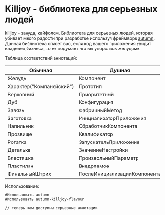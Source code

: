 # Killjoy - библиотека для серьезных людей

killjoy - зануда, кайфолом. Библиотека для серьезных людей, которая убивает много радости при разработке используя фреймворк [autumn](https://github.com/nixel2007/autumn). Данная библиотека спасет вас, если код вашего приложения увидит владелец бизнеса, то не подумает что вы упоролись желудями.

Таблица соответствий аннотаций:

|Обычная|Душная|
|-|-|
|Желудь|Компонент|
|Характер("Компанейский")|Прототип|
|Верховный|Приоритетный|
|Дуб|Конфигурация|
|Завязь|ФабричныйМетод|
|Заготовка|ИнициализаторПриложения|
|Напильник|ОбработчикКомпонента|
|Прозвище|Квалификатор|
|Рогатка|ЗапускательПриложения|
|Деталька|ЗначениеНастройки|
|Блестяшка|ПроизвольныйПараметр|
|Пластилин|Внедряемое|
|ФинальныйШтрих|ПослеИнициализацииКомпонента|

Использование:

```bsl
#Использовать autumn
#Использовать autumn-killjoy-flavour

// теперь вам доступны серьезные аннотации

```
